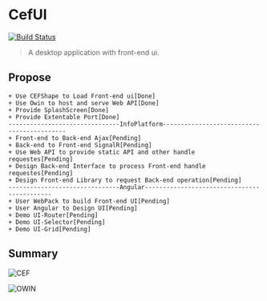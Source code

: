 # CefUI        

[![Build Status](https://travis-ci.org/xiong-ang/CEFUI.svg?branch=master)](https://travis-ci.org/xiong-ang/CEFUI)

> A desktop application with front-end ui.          

## Propose   
    + Use CEFShape to Load Front-end ui[Done]
    + Use Owin to host and serve Web API[Done]
    + Provide SplashScreen[Done]
    + Provide Extentable Port[Done]
    -------------------------------InfoPlatform-------------------------------------------
    + Front-end to Back-end Ajax[Pending]
    + Back-end to Front-end SignalR[Pending]
    + Use Web API to provide static API and other handle requestes[Pending]
    + Design Back-end Interface to process Front-end handle requestes[Pending]
    + Design Front-end Library to request Back-end operation[Pending]
    -------------------------------Angular--------------------------------------------
    + User WebPack to build Front-end UI[Pending]
    + User Angular to Design UI[Pending]
    + Demo UI-Router[Pending]
    + Demo UI-Selector[Pending]
    + Demo UI-Grid[Pending]

## Summary
![CEF](https://github.com/xiong-ang/CEFUI/blob/master/Imgs/CEF.png?raw=true)

![OWIN](https://github.com/xiong-ang/CEFUI/blob/master/Imgs/OWIN.png?raw=true)